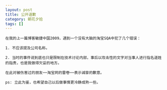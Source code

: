 ```yaml
---
layout: post
title: 公开道歉
category: 朝花夕拾
tags: []
---
```


	在我的上一篇博客敏捷中国2009，遇到一个没有大脑的淘宝SQA中犯了几个错误：

	1. 不应该提及公司名称。

	2. 当时的事件说到底也只是限制在技术讨论内部，事后以攻击性的文字对当事人进行指名道姓的指责，也是我做得欠妥的地方。

	在此对被伤害过的朋友──淘宝网的雷卷──表示诚挚的歉意。

	ps: 立此为鉴，也希望自己以后做事情更冷静成熟一些。

	